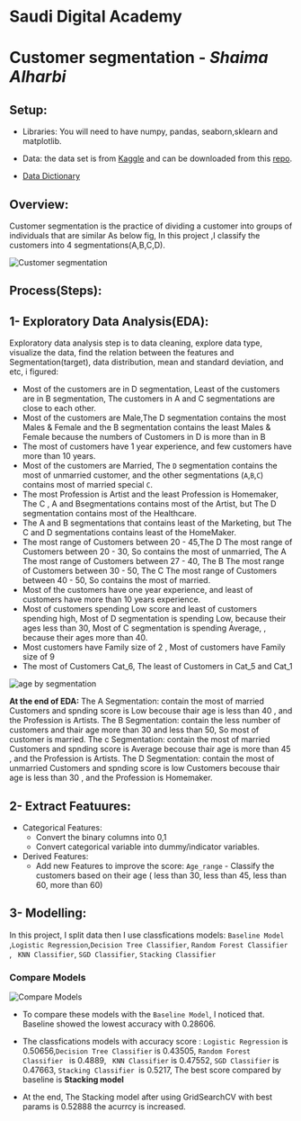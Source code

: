 # Saudi Digital Academy
# Customer segmentation -  *Shaima Alharbi*  

## Setup:

- Libraries: 
   You will need to have numpy, pandas, seaborn,sklearn and matplotlib.

-  Data:
   the data set is from [Kaggle](https://www.kaggle.com/vetrirah/customer) and can be downloaded from this [repo](https://github.com/shaimaa122/Customer_segment/blob/main/Train.csv). 
  
- [Data Dictionary](https://github.com/shaimaa122/Customer_segment/blob/main/Customer%20Segmentation%20-%20Data%20Dictinory.pdf)

## Overview:
Customer segmentation is the practice of dividing a customer into groups of individuals that are similar As below fig, In this project ,I classify the customers into 4 segmentations(A,B,C,D).

![Customer segmentation](https://github.com/shaimaa122/Customer_segment/blob/main/Customer_segmintation.png)

## Process(Steps):
## 1- Exploratory Data Analysis(EDA):
Exploratory data analysis step is to data cleaning, explore data type, visualize the data, find the relation between the features and Segmentation(target), data distribution, mean and standard deviation, and etc, i figured:
   - Most of the customers are in D segmentation, Least of the customers are in B segmentation, The customers in A and C segmentations are close to each other.
   - Most of the customers are Male,The D segmentation contains the most Males & Female and the B segmentation contains the least Males & Female because the numbers of    Customers in D is more than in B
   - The most of customers have 1 year experience, and few customers have more than 10 years.
   - Most of the customers are Married, The `D` segmentation contains the most of unmarried customer, and the other segmentations (`A`,`B`,`C`) contains most of married special `C`.
   - The most Profession is Artist and the least Profession is Homemaker, The C , A and Bsegmentations contains most of the Artist, but The D segmentation contains most of the Healthcare.
   - The A and B segmentations that contains least of the Marketing, but The C and D segmentations contains least of the HomeMaker.
   - The most range of Customers between 20 - 45,The D The most range of Customers between 20 - 30, So contains the most of unmarried, The A The most range of Customers between 27 - 40, The B The most range of Customers between 30 - 50, The C The most range of Customers between 40 - 50, So contains the most of married.
   - Most of the customers have one year experience, and least of customers have more than 10 years experience.
   - Most of customers spending Low score and least of customers spending high, Most of D segmentation is spending Low, because their ages less than 30, Most of C segmentation is spending Average, , because their ages more than 40.
   - Most customers have Family size of 2 , Most of customers have  Family size of 9
   - The most of Customers Cat_6, The least of Customers in Cat_5 and Cat_1
 
  ![age by segmentation](https://github.com/shaimaa122/Customer_segment/blob/main/EDA/age%20by%20segmintaions.png)

**At the end of EDA:**
The A Segmentation:
contain the most of married Customers and spnding score is Low becouse thair age is less than 40 , and the Profession is Artists.
The B Segmentation:
contain the less number of customers and thair age more than 30 and less than 50, So most of customer is married.
The c Segmentation:
contain the most of married Customers and spnding score is Average becouse thair age is more than 45 , and the Profession is Artists.
The D Segmentation:
contain the most of unmarried Customers and spnding score is low Customers becouse thair age is less than 30 , and the Profession is Homemaker.

## 2- Extract Featuures:
   - Categorical Features: 
      - Convert the binary columns into 0,1
      - Convert categorical variable into dummy/indicator variables.
   - Derived Features:
      - Add new Features to improve the score:
        `Age_range` - Classify the customers based on their age ( less than 30, less than 45, less than 60, more than 60)
        
        
## 3- Modelling:
   In this project, I split data then I use classfications models: `Baseline Model` ,`Logistic Regression`,`Decision Tree Classifier`,
   `Random Forest Classifier `,  ` KNN Classifier`,  `SGD Classifier`, `Stacking Classifier`
### Compare Models
![Compare Models](https://github.com/shaimaa122/Customer_segment/blob/main/compare%20models%20with%20grid.png)

- To compare these models with the `Baseline Model`, I noticed that. Baseline showed the lowest accuracy with 0.28606.
- The classfications models with accuracy score : `Logistic Regression` is 0.50656,`Decision Tree Classifier` is 0.43505,
   `Random Forest Classifier ` is 0.4889,  ` KNN Classifier` is 0.47552,  `SGD Classifier` is 0.47663, `Stacking Classifier `is 0.5217, The best score compared by baseline is **Stacking model**
   
- At the end, The Stacking model after using GridSearchCV with best params is 0.52888 the acurrcy is increased.
  
 
 
         
